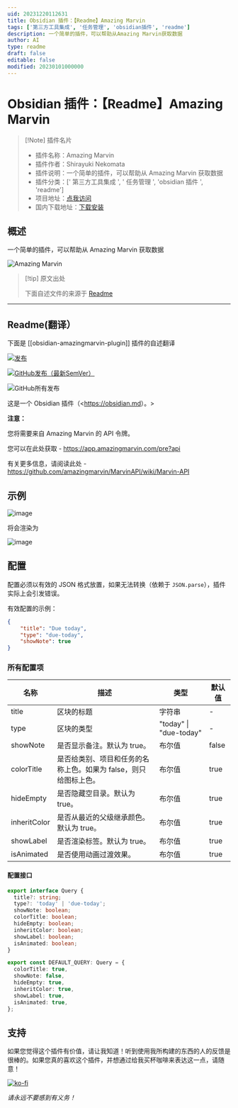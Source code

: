 ```yaml
---
uid: 20231220112631
title: Obsidian 插件：【Readme】Amazing Marvin
tags: ['第三方工具集成', '任务管理', 'obsidian插件', 'readme']
description: 一个简单的插件，可以帮助从Amazing Marvin获取数据
author: AI
type: readme
draft: false
editable: false
modified: 20230101000000
---
```


# Obsidian 插件：【Readme】Amazing Marvin

> [!Note] 插件名片
> - 插件名称：Amazing Marvin
> - 插件作者：Shirayuki Nekomata
> - 插件说明：一个简单的插件，可以帮助从 Amazing Marvin 获取数据
> - 插件分类：[' 第三方工具集成 ', ' 任务管理 ', 'obsidian 插件 ', 'readme']
> - 项目地址：[点我访问](https://github.com/ikuyarihS/obsidian-amazingmarvin-plugin)
> - 国内下载地址：[下载安装](https://pkmer.cn/products/plugin/pluginMarket/?obsidian-amazingmarvin-plugin)

## 概述

一个简单的插件，可以帮助从 Amazing Marvin 获取数据

![Amazing Marvin](https://cdn.pkmer.cn/covers/obsidian-amazingmarvin-plugin.png!pkmer)

> [!tip] 原文出处
>
>下面自述文件的来源于 [Readme](https://ghproxy.net/https://raw.githubusercontent.com/ikuyarihS/obsidian-amazingmarvin-plugin/master/README.md)

---

## Readme(翻译）

下面是 [[obsidian-amazingmarvin-plugin]] 插件的自述翻译

[![发布](https://github.com/ikuyarihS/obsidian-amazingmarvin-plugin/actions/workflows/release.yaml/badge.svg)](https://github.com/ikuyarihS/obsidian-amazingmarvin-plugin/actions/workflows/release.yaml)

[![GitHub发布（最新SemVer）](https://img.shields.io/github/v/release/ikuyarihS/obsidian-amazingmarvin-plugin?style=flat&sort=semver)](https://github.com/ikuyarihS/obsidian-amazingmarvin-plugin/releases/latest)

![GitHub所有发布](https://img.shields.io/github/downloads/ikuyarihS/obsidian-amazingmarvin-plugin/total?style=flat)

这是一个 Obsidian 插件（<<https://obsidian.md>）。>

**注意：**

您将需要来自 Amazing Marvin 的 API 令牌。

您可以在此处获取 - <https://app.amazingmarvin.com/pre?api>

有关更多信息，请阅读此处 - <https://github.com/amazingmarvin/MarvinAPI/wiki/Marvin-API>

## 示例

![image](https://cdn.pkmer.cn/covers/obsidian-amazingmarvin-plugin_1_3.png!pkmer)

将会渲染为

![image](https://cdn.pkmer.cn/covers/obsidian-amazingmarvin-plugin_1_4.png!pkmer)

## 配置

配置必须以有效的 JSON 格式放置，如果无法转换（依赖于 `JSON.parse`），插件实际上会引发错误。

有效配置的示例：

```json
{
    "title": "Due today",
    "type": "due-today",
    "showNote": true
}
```

### 所有配置项

| 名称          | 描述                                                                                   | 类型                   | 默认值   |
|--------------|---------------------------------------------------------------------------------------|------------------------|---------|
| title        | 区块的标题                                                                             | 字符串                 | -       |
| type         | 区块的类型                                                                             | "today" \| "due-today" | -       |
| showNote     | 是否显示备注。默认为 true。                                                             | 布尔值                | false   |
| colorTitle   | 是否给类别、项目和任务的名称上色。如果为 false，则只给图标上色。                           | 布尔值                | true    |
| hideEmpty    | 是否隐藏空目录。默认为 true。                                                           | 布尔值                | true    |
| inheritColor | 是否从最近的父级继承颜色。默认为 true。                                                 | 布尔值                | true    |
| showLabel    | 是否渲染标签。默认为 true。                                                             | 布尔值                | true    |
| isAnimated   | 是否使用动画过渡效果。                                                                 | 布尔值                | true    |

#### 配置接口

```ts
export interface Query {
  title?: string;
  type?: 'today' | 'due-today';
  showNote: boolean;
  colorTitle: boolean;
  hideEmpty: boolean;
  inheritColor: boolean;
  showLabel: boolean;
  isAnimated: boolean;
}

export const DEFAULT_QUERY: Query = {
  colorTitle: true,
  showNote: false,
  hideEmpty: true,
  inheritColor: true,
  showLabel: true,
  isAnimated: true,
};
```

## 支持

如果您觉得这个插件有价值，请让我知道！听到使用我所构建的东西的人的反馈是很棒的。如果您真的喜欢这个插件，并想通过给我买杯咖啡来表达这一点，请随意！

[![ko-fi](https://ko-fi.com/img/githubbutton_sm.svg)](https://ko-fi.com/K3K352ZLD)

_请永远不要感到有义务！_
